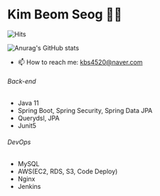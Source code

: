 # Kim Beom Seog 👨‍💻
![Hits](https://hits.seeyoufarm.com/api/count/incr/badge.svg?url=https%3A%2F%2Fgithub.com%2FBeomSeogKim%2FBeomSeogKim&count_bg=%2379C83D&title_bg=%23555555&icon=&icon_color=%23E7E7E7&title=hits&edge_flat=false)

![Anurag's GitHub stats](https://github-readme-stats.vercel.app/api?username=BeomSeogKim&show_icons=true&theme=merko)

- 📫 How to reach me: kbs4520@naver.com


###### Back-end
- Java 11 
- Spring Boot, Spring Security, Spring Data JPA
- Querydsl, JPA
- Junit5

###### DevOps
- MySQL
- AWS(EC2, RDS, S3, Code Deploy)
- Nginx
- Jenkins


<!-- [![Solved.ac Profile](http://mazassumnida.wtf/api/v2/generate_badge?boj=kbs4520)](https://solved.ac/kbs4520/) -->

<!--
**BeomSeogKim/BeomSeogKim** is a ✨ _special_ ✨ repository because its `README.md` (this file) appears on your GitHub profile.

Here are some ideas to get you started:

- 🔭 I’m currently working on ...
- 🌱 I’m currently learning ...
- 👯 I’m looking to collaborate on ...
- 🤔 I’m looking for help with ...
- 💬 Ask me about ...
- 📫 How to reach me: ...
- 😄 Pronouns: ...
- ⚡ Fun fact: ...
-->
